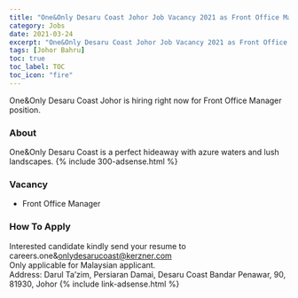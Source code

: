 ```yaml
---
title: "One&Only Desaru Coast Johor Job Vacancy 2021 as Front Office Manager" 
category: Jobs 
date: 2021-03-24
excerpt: "One&Only Desaru Coast Johor Job Vacancy 2021 as Front Office Manager" 
tags: [Johor Bahru] 
toc: true 
toc_label: TOC 
toc_icon: "fire" 
--- 
```


One&Only Desaru Coast Johor is hiring right now for Front Office Manager position.

### About
One&Only Desaru Coast is a perfect hideaway with azure waters and lush landscapes. 
{% include 300-adsense.html %} 

### Vacancy
- Front Office Manager

### How To Apply
Interested candidate kindly send your resume to careers.one&onlydesarucoast@kerzner.com
<br/>
Only applicable for Malaysian applicant.
<br/>
Address: Darul Ta’zim, Persiaran Damai, Desaru Coast Bandar Penawar, 90, 81930, Johor
{% include link-adsense.html %} 